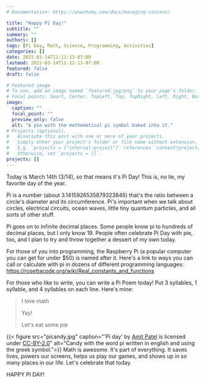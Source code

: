 ```yaml
---
# Documentation: https://wowchemy.com/docs/managing-content/

title: "Happy Pi Day!"
subtitle: ""
summary: ""
authors: []
tags: [Pi Day, Math, Science, Programming, Activities]
categories: []
date: 2021-03-14T11:11:13-07:00
lastmod: 2021-03-14T11:11:13-07:00
featured: false
draft: false

# Featured image
# To use, add an image named `featured.jpg/png` to your page's folder.
# Focal points: Smart, Center, TopLeft, Top, TopRight, Left, Right, BottomLeft, Bottom, BottomRight.
image:
  caption: ""
  focal_point: ""
  preview_only: false
  alt: "A pie with the mathematical pi symbol baked into it."
# Projects (optional).
#   Associate this post with one or more of your projects.
#   Simply enter your project's folder or file name without extension.
#   E.g. `projects = ["internal-project"]` references `content/project/deep-learning/index.md`.
#   Otherwise, set `projects = []`.
projects: []
---
```


Today is March 14th (3/14), so that means it's Pi Day! This is, no lie, my favorite day of the year. 

Pi is a number (about 3.1415926535879323846) that's the ratio between a circle's diameter and its circumference. Pi's important when we talk about circles, electrical circuits, ocean waves, little tiny quantum particles, and all sorts of other stuff. 

Pi goes on to infinite decimal places. Some people know pi to hundreds of decimal places, but I only know 19. People often celebrate Pi Day with pie, too, and I plan to try and throw together a dessert of my own today.

For those of you into programming, the Raspberry Pi (a popular computer you can get for under $50) is named after it. Here's a link to ways you can call or calculate with pi in dozens of different programming languages: https://rosettacode.org/wiki/Real_constants_and_functions

For those who like to write, you can write a Pi Poem today! Put 3 syllables, 1 syllable, and 4 syllables on each line. Here's mine: 

>I love math 
>
>Yay!
>
>Let's eat some pie

{{< figure src="picandy.jpg" caption="'Pi day' by [Amit Patel](https://www.flickr.com/photos/amitp/) is licensed under [CC-BY-2.0](https://creativecommons.org/licenses/by/2.0/)" alt="Candy with the word pi written in english and using the greek symbol.">}}
Math is awesome. It's part of everything. It saves lives, powers our screens, helps us play our games, and shows up in so many places in our life. Let's celebrate that today. 

HAPPY PI DAY!
